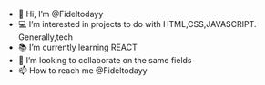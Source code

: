 - 👋 Hi, I’m @Fideltodayy
- 💻 I’m interested in projects to do with HTML,CSS,JAVASCRIPT. Generally,tech
- 📚 I’m currently learning REACT
- 👀 I’m looking to collaborate on the same fields
- 📫 How to reach me @Fideltodayy

<!---
Fideltodayy/Fideltodayy is a ✨ special ✨ repository because its `README.md` (this file) appears on your GitHub profile.
You can click the Preview link to take a look at your changes.
--->
